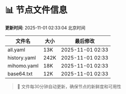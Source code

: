 # 📊 节点文件信息

**更新时间**: 2025-11-01 02:33:04 北京时间

| 文件名 | 大小 | 最后修改 |
|--------|------|----------|
| all.yaml | 13K | 2025-11-01 02:33 |
| history.yaml | 242K | 2025-11-01 02:33 |
| mihomo.yaml | 18K | 2025-11-01 02:33 |
| base64.txt | 12K | 2025-11-01 02:33 |

> 🔄 文件每30分钟自动更新，确保节点的新鲜度和可用性
